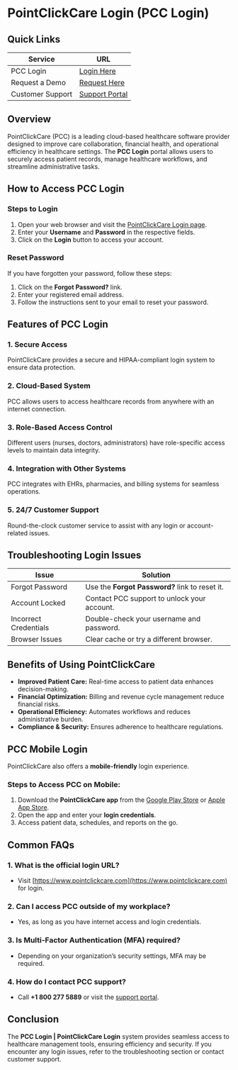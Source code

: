 # PointClickCare Login (PCC Login)

## Quick Links

| Service | URL |
|---------|-----|
| PCC Login | [Login Here](https://bit.ly/PointClickCareLogin) |
| Request a Demo | [Request Here](https://bit.ly/PointClickCareLogin) |
| Customer Support | [Support Portal](https://bit.ly/PointClickCareLogin) |

## Overview

PointClickCare (PCC) is a leading cloud-based healthcare software provider designed to improve care collaboration, financial health, and operational efficiency in healthcare settings. The **PCC Login** portal allows users to securely access patient records, manage healthcare workflows, and streamline administrative tasks.


## How to Access PCC Login

### Steps to Login

1. Open your web browser and visit the [PointClickCare Login page](https://bit.ly/PointClickCareLogin).
2. Enter your **Username** and **Password** in the respective fields.
3. Click on the **Login** button to access your account.

### Reset Password

If you have forgotten your password, follow these steps:

1. Click on the **Forgot Password?** link.
2. Enter your registered email address.
3. Follow the instructions sent to your email to reset your password.

## Features of PCC Login

### 1. **Secure Access**
PointClickCare provides a secure and HIPAA-compliant login system to ensure data protection.

### 2. **Cloud-Based System**
PCC allows users to access healthcare records from anywhere with an internet connection.

### 3. **Role-Based Access Control**
Different users (nurses, doctors, administrators) have role-specific access levels to maintain data integrity.

### 4. **Integration with Other Systems**
PCC integrates with EHRs, pharmacies, and billing systems for seamless operations.

### 5. **24/7 Customer Support**
Round-the-clock customer service to assist with any login or account-related issues.

## Troubleshooting Login Issues

| Issue | Solution |
|-------|---------|
| Forgot Password | Use the **Forgot Password?** link to reset it. |
| Account Locked | Contact PCC support to unlock your account. |
| Incorrect Credentials | Double-check your username and password. |
| Browser Issues | Clear cache or try a different browser. |

## Benefits of Using PointClickCare

- **Improved Patient Care:** Real-time access to patient data enhances decision-making.
- **Financial Optimization:** Billing and revenue cycle management reduce financial risks.
- **Operational Efficiency:** Automates workflows and reduces administrative burden.
- **Compliance & Security:** Ensures adherence to healthcare regulations.

## PCC Mobile Login

PointClickCare also offers a **mobile-friendly** login experience.

### Steps to Access PCC on Mobile:

1. Download the **PointClickCare app** from the [Google Play Store](https://play.google.com) or [Apple App Store](https://www.apple.com/app-store/).
2. Open the app and enter your **login credentials**.
3. Access patient data, schedules, and reports on the go.

## Common FAQs

### 1. **What is the official login URL?**
   - Visit [https://www.pointclickcare.com](https://www.pointclickcare.com) for login.

### 2. **Can I access PCC outside of my workplace?**
   - Yes, as long as you have internet access and login credentials.

### 3. **Is Multi-Factor Authentication (MFA) required?**
   - Depending on your organization’s security settings, MFA may be required.

### 4. **How do I contact PCC support?**
   - Call **+1 800 277 5889** or visit the [support portal](https://www.pointclickcare.com/customer-support).

## Conclusion

The **PCC Login | PointClickCare Login** system provides seamless access to healthcare management tools, ensuring efficiency and security. If you encounter any login issues, refer to the troubleshooting section or contact customer support.
